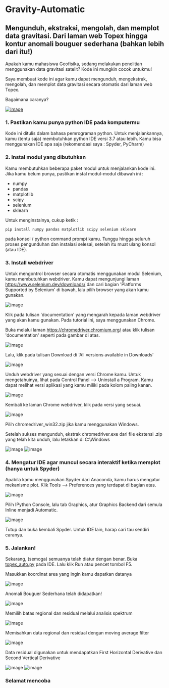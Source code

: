 # Gravity-Automatic
## Mengunduh, ekstraksi, mengolah, dan memplot data gravitasi. Dari laman web Topex hingga kontur anomali bouguer sederhana (bahkan lebih dari itu!)
Apakah kamu mahasiswa Geofisika, sedang melakukan penelitian menggunakan data gravitasi satelit?
Kode ini mungkin cocok untukmu!

Saya membuat kode ini agar kamu dapat mengunduh, mengekstrak, mengolah, dan memplot data gravitasi secara otomatis dari laman web Topex.

Bagaimana caranya?

[![image](https://user-images.githubusercontent.com/85453675/135860020-ef577d1d-b8f9-4fbc-ace7-dd6caa7c7f3f.png)](https://youtu.be/JIzfRTNMiEc)

### 1. Pastikan kamu punya python IDE pada komputermu
Kode ini ditulis dalam bahasa pemrograman python. Untuk menjalankannya, kamu (tentu saja) membutuhkan python IDE versi 3.7 atau lebih. Kamu bisa menggunakan IDE apa saja
(rekomendasi saya : Spyder, PyCharm)

### 2. Instal modul yang dibutuhkan
Kamu membutuhkan beberapa paket modul untuk menjalankan kode ini. Jika kamu belum punya, pastikan instal modul-modul dibawah ini :
- numpy
- pandas
- matplotlib
- scipy
- selenium
- sklearn

Untuk menginstalnya, cukup ketik :
```
pip install numpy pandas matplotlib scipy selenium sklearn
```
pada konsol / python command prompt kamu. Tunggu hingga seluruh proses pengunduhan dan instalasi selesai, setelah itu muat ulang konsol (atau IDE).

### 3. Install webdriver
Untuk mengontrol browser secara otomatis menggunakan modul Selenium, kamu membutuhkan webdriver.
Kamu dapat mengunjungi laman https://www.selenium.dev/downloads/ dan cari bagian 'Platforms Supported by Selenium' di bawah, lalu pilih browser yang akan kamu gunakan.

![image](https://user-images.githubusercontent.com/85453675/135839875-d1e61e4c-d445-45fc-b008-ea401b0a3704.png)

Klik pada tulisan 'documentation' yang mengarah kepada laman webdriver yang akan kamu gunakan. Pada tutorial ini, saya menggunakan Chrome.

Buka melalui laman https://chromedriver.chromium.org/ atau klik tulisan 'documentation' seperti pada gambar di atas.

![image](https://user-images.githubusercontent.com/85453675/135840343-1de3c615-a86c-498d-a1e0-edd4e81f8c84.png)

Lalu, klik pada tulisan Download di 'All versions available in Downloads'

![image](https://user-images.githubusercontent.com/85453675/135840490-9e7321da-a766-4a0d-8b27-c0f891ed8cc4.png)

Unduh webdriver yang sesuai dengan versi Chrome kamu. Untuk mengetahuinya, lihat pada Control Panel --> Uninstall a Program.
Kamu dapat melihat versi aplikasi yang kamu miliki pada kolom paling kanan.

![image](https://user-images.githubusercontent.com/85453675/135841249-8e56ade9-3692-4352-8d83-c760a3be7a9f.png)

Kembali ke laman Chrome webdriver, klik pada versi yang sesuai.

![image](https://user-images.githubusercontent.com/85453675/135841482-5149221f-ca64-40f3-ae92-7366675db364.png)

Pilih chromedriver_win32.zip jika kamu menggunakan Windows.

Setelah sukses mengunduh, ekstrak chromedriver.exe dari file ekstensi .zip yang telah kita unduh, lalu letakkan di C:\Windows

![image](https://user-images.githubusercontent.com/85453675/135842160-e94410fd-677b-41c6-a879-b4c946e0149e.png)
![image](https://user-images.githubusercontent.com/85453675/135842314-09a4d0cd-aa19-4615-99c9-8f8d197ca79c.png)

### 4. Mengatur IDE agar muncul secara interaktif ketika memplot (hanya untuk Spyder)
Apabila kamu menggunakan Spyder dari Anaconda, kamu harus mengatur mekanisme plot. Klik Tools --> Preferences yang terdapat di bagian atas.

![image](https://user-images.githubusercontent.com/85453675/135843466-3bbfc1a0-6553-45ca-b6ab-458d5d4098e1.png)

Pilih IPython Console, lalu tab Graphics, atur Graphics Backend dari semula Inline menjadi Automatic.

![image](https://user-images.githubusercontent.com/85453675/135843639-4b72ff43-7247-46df-aee9-2a167792c5e5.png)

Tutup dan buka kembali Spyder. Untuk IDE lain, harap cari tau sendiri caranya.

### 5. Jalankan!
Sekarang, (semoga) semuanya telah diatur dengan benar. Buka [topex_auto.py](https://github.com/GhozyElFatih/Gravity-Automatic/raw/main/topex_auto.py) pada IDE. Lalu klik Run atau pencet tombol F5.

Masukkan koordinat area yang ingin kamu dapatkan datanya

![image](https://user-images.githubusercontent.com/85453675/135853538-16ef1621-dbc2-4038-b157-79205a68f7ea.png)

Anomali Bouguer Sederhana telah didapatkan!

![image](https://user-images.githubusercontent.com/85453675/135853571-25c745ab-4abb-4a98-9d8e-d6f6a8097147.png)

Memilih batas regional dan residual melalui analisis spektrum

![image](https://user-images.githubusercontent.com/85453675/135853708-8e04016c-a854-4669-b8d6-747905b6f7d1.png)

Memisahkan data regional dan residual dengan moving average filter

![image](https://user-images.githubusercontent.com/85453675/135853822-d9b976f0-5918-4cd9-9a97-d481e1e8f4d9.png)

Data residual digunakan untuk mendapatkan First Horizontal Derivative dan Second Vertical Derivative

![image](https://user-images.githubusercontent.com/85453675/135853957-66273439-4af2-45c9-9865-7bac42e6ad2e.png)
![image](https://user-images.githubusercontent.com/85453675/135853988-2f0f502e-741e-4db7-a3d6-878f61d40dcb.png)

### Selamat mencoba

